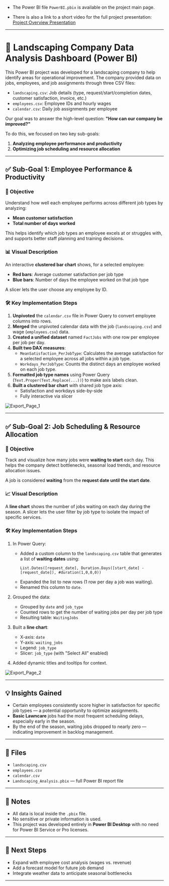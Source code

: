 - The Power BI file `PowerBI.pbix` is available on the project main page.

- There is also a link to a short video for the full project presentation: [Project Overview Presentation](https://drive.google.com/file/d/1H7lKETwM7dhWyTVBouzA3vWHaI3zIuHj/view)

___

# 🌿 Landscaping Company Data Analysis Dashboard (Power BI)

This Power BI project was developed for a landscaping company to help identify areas for operational improvement. The company provided data on jobs, employees, and job assignments through three CSV files:

- `landscaping.csv`: Job details (type, request/start/completion dates, customer satisfaction, invoice, etc.)
- `employees.csv`: Employee IDs and hourly wages
- `calendar.csv`: Daily job assignments per employee

Our goal was to answer the high-level question: **"How can our company be improved?"**

To do this, we focused on two key sub-goals:
1. **Analyzing employee performance and productivity**
2. **Optimizing job scheduling and resource allocation**

---

## ✅ Sub-Goal 1: Employee Performance & Productivity

### 🎯 Objective
Understand how well each employee performs across different job types by analyzing:
- **Mean customer satisfaction**
- **Total number of days worked**

This helps identify which job types an employee excels at or struggles with, and supports better staff planning and training decisions.

### 📊 Visual Description
An interactive **clustered bar chart** shows, for a selected employee:
- **Red bars**: Average customer satisfaction per job type
- **Blue bars**: Number of days the employee worked on that job type

A slicer lets the user choose any employee by ID.

### 🛠️ Key Implementation Steps
1. **Unpivoted** the `calendar.csv` file in Power Query to convert employee columns into rows.
2. **Merged** the unpivoted calendar data with the job (`landscaping.csv`) and wage (`employees.csv`) data.
3. **Created a unified dataset** named `FactJobs` with one row per employee per job per day.
4. **Built two DAX measures**:
   - `MeanSatisfaction_PerJobType`: Calculates the average satisfaction for a selected employee across all jobs within a job type.
   - `Workdays_PerJobType`: Counts the distinct days an employee worked on each job type.
5. **Formatted job type names** using Power Query (`Text.Proper(Text.Replace(...))`) to make axis labels clean.
6. **Built a clustered bar chart** with shared job type axis:
   - Satisfaction and workdays side-by-side
   - Fully interactive via slicer

![Export_Page_1](https://github.com/user-attachments/assets/b0676826-d089-4f85-8c36-b1b02d3e3d90)

---

## ✅ Sub-Goal 2: Job Scheduling & Resource Allocation

### 🎯 Objective
Track and visualize how many jobs were **waiting to start** each day. This helps the company detect bottlenecks, seasonal load trends, and resource allocation issues.

A job is considered **waiting** from the **request date until the start date**.

### 📈 Visual Description
A **line chart** shows the number of jobs waiting on each day during the season. A slicer lets the user filter by job type to isolate the impact of specific services.

### 🛠️ Key Implementation Steps
1. In Power Query:
   - Added a custom column to the `landscaping.csv` table that generates a list of **waiting dates** using:
     ```powerquery
     List.Dates([request_date], Duration.Days([start_date] - [request_date]), #duration(1,0,0,0))
     ```
   - Expanded the list to new rows (1 row per day a job was waiting).
   - Renamed this column to `date`.
2. Grouped the data:
   - Grouped by `date` and `job_type`
   - Counted rows to get the number of waiting jobs per day per job type
   - Resulting table: `WaitingJobs`
3. Built a **line chart**:
   - X-axis: `date`
   - Y-axis: `waiting_jobs`
   - Legend: `job_type`
   - Slicer: `job_type` (with "Select All" enabled)

4. Added dynamic titles and tooltips for context.

![Export_Page_2](https://github.com/user-attachments/assets/20ed8c05-6bde-4e24-8555-92d7f0825b6b)

---

## 💡 Insights Gained

- Certain employees consistently score higher in satisfaction for specific job types — a potential opportunity to optimize assignments.
- **Basic Lawncare** jobs had the most frequent scheduling delays, especially early in the season.
- By the end of the season, waiting jobs dropped to nearly zero — indicating improvement in backlog management.

---

## 📁 Files

- `landscaping.csv`
- `employees.csv`
- `calendar.csv`
- `Landscaping_Analysis.pbix` — full Power BI report file

---

## 🔐 Notes

- All data is local inside the `.pbix` file.
- No sensitive or private information is used.
- This project was developed entirely in **Power BI Desktop** with no need for Power BI Service or Pro licenses.

---

## 📌 Next Steps

- Expand with employee cost analysis (wages vs. revenue)
- Add a forecast model for future job demand
- Integrate weather data to anticipate seasonal bottlenecks

---


